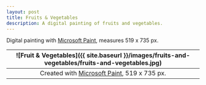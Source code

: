 ```yaml
---
layout: post
title: Fruits & Vegetables
description: A digital painting of fruits and vegetables.
---
```


Digital painting with [Microsoft Paint](https://en.wikipedia.org/wiki/Microsoft_Paint), measures 519 x 735 px.

![Fruit & Vegetables]({{ site.baseurl }}/images/fruits-and-vegetables/fruits-and-vegetables.jpg) |
:----------: |
Created with [Microsoft Paint](https://en.wikipedia.org/wiki/Microsoft_Paint), 519 x 735 px. |
